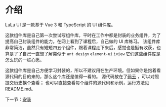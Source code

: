# 介绍

LuLu UI 是一款基于 Vue 3 和 TypeScript 的 UI 组件库。

这款组件库是自己第一次尝试写组件库，平时在工作中都是封装的业务组件，为了提高自己封装组件的能力，在网上看到了课程后，自己做的 UI 库练习。
该组件库非常简洁，虽然只有短短四五个组件，跟着课程走下来后，感觉也是挺有收获，也算是了了自己一直想了解类似于 `ant design` `element-ui` `iview` 
它们这些组件库是怎么玩的一桩心愿。

这款组件库是自己方便学习封装的，所以不建议用在生产环境。但如果你是抱着看源代码的目的来的，那么这个库还是值得一看的。
源代码放在了[码云](https://gitee.com/webjinchao/lulu-app.git) ，可以对照提交历史挨个查看；
也可以直接查看每个组件的源代码和示例，运行方法见 [README.md](https://gitee.com/webjinchao/lulu-app/blob/master/README.md)。

下一节：[安装](#/doc/install)